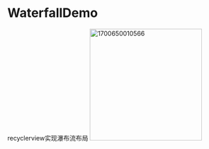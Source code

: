 # WaterfallDemo
recyclerview实现瀑布流布局
<img width="253" alt="1700650010566" src="https://github.com/JasonChance1/WaterfallDemo/assets/95063980/5421326f-309d-49e3-8299-2c8603a57c4a">
